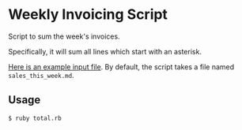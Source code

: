 Weekly Invoicing Script
=======================

Script to sum the week's invoices.

Specifically, it will sum all lines which start with an asterisk.

[Here is an example input file][sample]. By default, the script takes a file
named `sales_this_week.md`.

Usage
-----

`$ ruby total.rb`

[sample]: https://github.com/adarsh/weekly_invoicing_script/blob/master/example_sales_file.md
